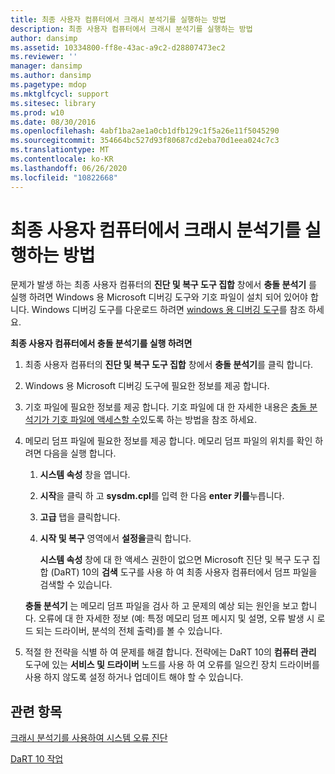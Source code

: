 ```yaml
---
title: 최종 사용자 컴퓨터에서 크래시 분석기를 실행하는 방법
description: 최종 사용자 컴퓨터에서 크래시 분석기를 실행하는 방법
author: dansimp
ms.assetid: 10334800-ff8e-43ac-a9c2-d28807473ec2
ms.reviewer: ''
manager: dansimp
ms.author: dansimp
ms.pagetype: mdop
ms.mktglfcycl: support
ms.sitesec: library
ms.prod: w10
ms.date: 08/30/2016
ms.openlocfilehash: 4abf1ba2ae1a0cb1dfb129c1f5a26e11f5045290
ms.sourcegitcommit: 354664bc527d93f80687cd2eba70d1eea024c7c3
ms.translationtype: MT
ms.contentlocale: ko-KR
ms.lasthandoff: 06/26/2020
ms.locfileid: "10822668"
---
```

# 최종 사용자 컴퓨터에서 크래시 분석기를 실행하는 방법


문제가 발생 하는 최종 사용자 컴퓨터의 **진단 및 복구 도구 집합** 창에서 **충돌 분석기** 를 실행 하려면 Windows 용 Microsoft 디버깅 도구와 기호 파일이 설치 되어 있어야 합니다. Windows 디버깅 도구를 다운로드 하려면 [windows 용 디버깅 도구](https://go.microsoft.com/fwlink/?LinkId=266248)를 참조 하세요.

**최종 사용자 컴퓨터에서 충돌 분석기를 실행 하려면**

1.  최종 사용자 컴퓨터의 **진단 및 복구 도구 집합** 창에서 **충돌 분석기**를 클릭 합니다.

2.  Windows 용 Microsoft 디버깅 도구에 필요한 정보를 제공 합니다.

3.  기호 파일에 필요한 정보를 제공 합니다. 기호 파일에 대 한 자세한 내용은 [충돌 분석기가 기호 파일에 액세스할 수](how-to-ensure-that-crash-analyzer-can-access-symbol-files-dart-10.md)있도록 하는 방법을 참조 하세요.

4.  메모리 덤프 파일에 필요한 정보를 제공 합니다. 메모리 덤프 파일의 위치를 확인 하려면 다음을 실행 합니다.

    1.  **시스템 속성** 창을 엽니다.

    2.  **시작**을 클릭 하 고 **sysdm.cpl**를 입력 한 다음 **enter 키를**누릅니다.

    3.  **고급** 탭을 클릭합니다.

    4.  **시작 및 복구** 영역에서 **설정을**클릭 합니다.

        **시스템 속성** 창에 대 한 액세스 권한이 없으면 Microsoft 진단 및 복구 도구 집합 (DaRT) 10의 **검색** 도구를 사용 하 여 최종 사용자 컴퓨터에서 덤프 파일을 검색할 수 있습니다.

    **충돌 분석기** 는 메모리 덤프 파일을 검사 하 고 문제의 예상 되는 원인을 보고 합니다. 오류에 대 한 자세한 정보 (예: 특정 메모리 덤프 메시지 및 설명, 오류 발생 시 로드 되는 드라이버, 분석의 전체 출력)를 볼 수 있습니다.

5.  적절 한 전략을 식별 하 여 문제를 해결 합니다. 전략에는 DaRT 10의 **컴퓨터 관리** 도구에 있는 **서비스 및 드라이버** 노드를 사용 하 여 오류를 일으킨 장치 드라이버를 사용 하지 않도록 설정 하거나 업데이트 해야 할 수 있습니다.

## 관련 항목


[크래시 분석기를 사용하여 시스템 오류 진단](diagnosing-system-failures-with-crash-analyzer-dart-10.md)

[DaRT 10 작업](operations-for-dart-10.md)

 

 





